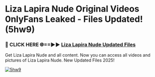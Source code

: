 # Liza Lapira Nude Original Videos 0nlyFans Leaked - Files Updated! (5hw9)

<h3>🔴 CLICK HERE 🌐==►► <a href="https://tinyurl.com/5h6xmrr3" rel="nofollow">Liza Lapira Nude Updated Files</a></h3>

Get Liza Lapira Nude and all content. Now you can access all videos and pictures of Liza Lapira Nude. New Updated Files 2025!

[![5hw9](https://i.imgur.com/KVD873Z.gif)](https://tinyurl.com/5h6xmrr3)
